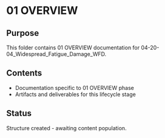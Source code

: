 # 01 OVERVIEW

## Purpose
This folder contains 01 OVERVIEW documentation for 04-20-04_Widespread_Fatigue_Damage_WFD.

## Contents
- Documentation specific to 01 OVERVIEW phase
- Artifacts and deliverables for this lifecycle stage

## Status
Structure created - awaiting content population.
